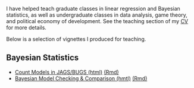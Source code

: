 I have helped teach graduate classes in linear regression and Bayesian statistics, as well as undergraduate classes in data analysis, game theory, and political economy of development. See the teaching section of my [CV](https://www.dropbox.com/s/vkfellkg93vj8ww/CV_Derpanopoulos.pdf?dl=0) for more details.

Below is a selection of vignettes I produced for teaching.

## Bayesian Statistics
* [Count Models in JAGS/BUGS (html)](/teaching/countModels.html) [(Rmd)](/teaching/countModels.Rmd)
* [Bayesian Model Checking & Comparison (hmtl)](/teaching/modelChecking.html) [(Rmd)](/teaching/modelChecking.Rmd)
